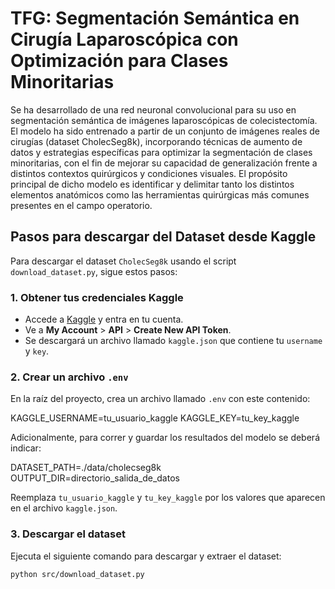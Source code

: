 # TFG: Segmentación Semántica en Cirugía Laparoscópica con Optimización para Clases Minoritarias
Se ha desarrollado de una red neuronal convolucional para su uso en segmentación semántica de imágenes laparoscópicas de colecistectomía.
El modelo ha sido entrenado a partir de un conjunto de imágenes reales de cirugías (dataset CholecSeg8k), incorporando técnicas de aumento de datos y estrategias específicas para optimizar la segmentación de clases minoritarias, con el fin de mejorar su capacidad de generalización frente a distintos contextos quirúrgicos y condiciones visuales.
El propósito principal de dicho modelo es identificar y delimitar tanto los distintos elementos anatómicos como las herramientas quirúrgicas más comunes presentes en el campo operatorio.

## Pasos para descargar del Dataset desde Kaggle

Para descargar el dataset `CholecSeg8k` usando el script `download_dataset.py`, sigue estos pasos:


### 1. Obtener tus credenciales Kaggle

- Accede a [Kaggle](https://www.kaggle.com/) y entra en tu cuenta.
- Ve a **My Account** > **API** > **Create New API Token**.
- Se descargará un archivo llamado `kaggle.json` que contiene tu `username` y `key`.

### 2. Crear un archivo `.env`

En la raíz del proyecto, crea un archivo llamado `.env` con este contenido:

KAGGLE_USERNAME=tu_usuario_kaggle
KAGGLE_KEY=tu_key_kaggle


Adicionalmente, para correr y guardar los resultados del modelo se deberá indicar:

DATASET_PATH=./data/cholecseg8k
OUTPUT_DIR=directorio_salida_de_datos


Reemplaza `tu_usuario_kaggle` y `tu_key_kaggle` por los valores que aparecen en el archivo `kaggle.json`.

### 3. Descargar el dataset

Ejecuta el siguiente comando para descargar y extraer el dataset:

```bash
python src/download_dataset.py


